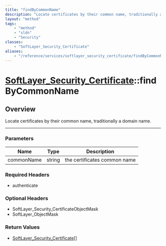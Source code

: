 ```yaml
---
title: "findByCommonName"
description: "Locate certificates by their common name, traditionally a domain name."
layout: "method"
tags:
    - "method"
    - "sldn"
    - "Security"
classes:
    - "SoftLayer_Security_Certificate"
aliases:
    - "/reference/services/softlayer_security_certificate/findByCommonName"
---
```

# [SoftLayer_Security_Certificate](/reference/services/SoftLayer_Security_Certificate)::findByCommonName




## Overview 
Locate certificates by their common name, traditionally a domain name. 

-----

### Parameters 
|Name | Type | Description |
| --- | --- | --- |
|commonName| string| the certificates common name|


### Required Headers
* authenticate


### Optional Headers
* SoftLayer_Security_CertificateObjectMask
* SoftLayer_ObjectMask

### Return Values
* <a href='/reference/datatypes/SoftLayer_Security_Certificate'>SoftLayer_Security_Certificate[] </a>




